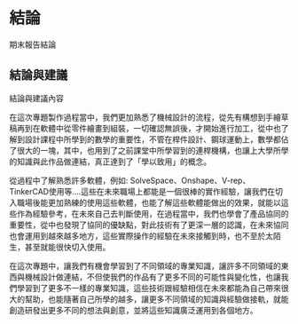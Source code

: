 結論
===

期末報告結論

結論與建議
---

結論與建議內容

在這次專題製作過程當中，我們更加熟悉了機械設計的流程，從先有構想到手繪草稿再到在軟體中從零件繪畫到組裝，一切確認無誤後，才開始進行加工，從中也了解到設計課程中所學到的數學的重要性，不管在桿件設計、鋼球運動上，數學都佔了很大的一塊，其中，也用到了之前課堂中所學習到的連桿機構，也讓上大學所學的知識與此作品做連結，真正達到了「學以致用」的概念。

  從過程中了解熟悉許多軟體，例如: SolveSpace、Onshape、V-rep、TinkerCAD使用等….這些在未來職場上都能是一個很棒的實作經驗，讓我們在切入職場後能更加熟練的使用這些軟體，也能了解這些軟體能做出的效果，就能以這些作為經驗參考，在未來自己去判斷使用，在過程當中，我們也學會了產品協同的重要性，從中也發現了協同的優缺點，對此技術有了更深一層的認識，在未來協同也會運用到越來越多地方，這些實際操作的經驗在未來接觸到時，也不至於太陌生，甚至就能很快切入使用。

  在這次專題中，讓我們有機會學習到了不同領域的專業知識，讓許多不同領域的東西與機械設計做連結，不但使我們的作品有了更多不同的可能性與變化性，也讓我們學習到了更多不一樣的專業知識，這些技術跟經驗相信在未來都能為自己帶來很大的幫助，也能隨著自己所學的越多，讓更多不同領域的知識與經驗做接軌，就能創造研發出更多不同的想法與創意，並將這些知識廣泛運用到各個地方。





